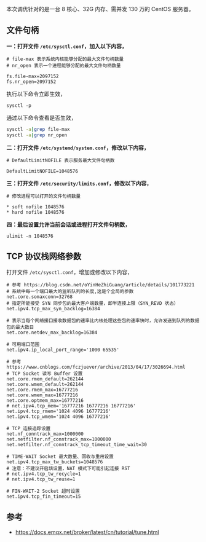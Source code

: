 本次调优针对的是一台 8 核心、32G 内存、需并发 130 万的 CentOS 服务器。

## 文件句柄

**一：打开文件 `/etc/sysctl.conf`，加入以下内容，**

```shell
# file-max 表示系统内核能够分配的最大文件句柄数量
# nr_open 表示一个进程能够分配的最大文件句柄数量

fs.file-max=2097152
fs.nr_open=2097152
```

执行以下命令立即生效，

```shell
sysctl -p
```

通过以下命令查看是否生效，

```bash
sysctl -a|grep file-max
sysctl -a|grep nr_open
```

**二：打开文件 `/etc/systemd/system.conf`，修改以下内容，**

```shell
# DefaultLimitNOFILE 表示服务最大文件句柄数

DefaultLimitNOFILE=1048576
```

**三：打开文件 `/etc/security/limits.conf`，修改以下内容，**

```shell
# 修改进程可以打开的文件句柄数量

* soft nofile 1048576
* hard nofile 1048576
```

**四：最后设置允许当前会话或进程打开文件句柄数，**

```shell
ulimit -n 1048576
```

## TCP 协议栈网络参数

打开文件 `/etc/sysctl.conf`，增加或修改以下内容，

```shell
# 参考 https://blog.csdn.net/oYinHeZhiGuang/article/details/101773221
# 系统中每一个端口最大的监听队列的长度,这是个全局的参数
net.core.somaxconn=32768
# 指定所能接受 SYN 同步包的最大客户端数量，即半连接上限（SYN_REVD 状态）
net.ipv4.tcp_max_syn_backlog=16384

# 表示当每个网络接口接收数据包的速率比内核处理这些包的速率快时，允许发送到队列的数据包的最大数目
net.core.netdev_max_backlog=16384

# 可用端口范围
net.ipv4.ip_local_port_range='1000 65535'

# 参考 https://www.cnblogs.com/fczjuever/archive/2013/04/17/3026694.html
# TCP Socket 读写 Buffer 设置
net.core.rmem_default=262144
net.core.wmem_default=262144
net.core.rmem_max=16777216
net.core.wmem_max=16777216
net.core.optmem_max=16777216
# net.ipv4.tcp_mem='16777216 16777216 16777216'
net.ipv4.tcp_rmem='1024 4096 16777216'
net.ipv4.tcp_wmem='1024 4096 16777216'

# TCP 连接追踪设置
net.nf_conntrack_max=1000000
net.netfilter.nf_conntrack_max=1000000
net.netfilter.nf_conntrack_tcp_timeout_time_wait=30

# TIME-WAIT Socket 最大数量、回收与重用设置
net.ipv4.tcp_max_tw_buckets=1048576
# 注意：不建议开启該设置，NAT 模式下可能引起连接 RST
# net.ipv4.tcp_tw_recycle=1
# net.ipv4.tcp_tw_reuse=1

# FIN-WAIT-2 Socket 超时设置
net.ipv4.tcp_fin_timeout=15
```

## 参考

- <https://docs.emqx.net/broker/latest/cn/tutorial/tune.html>
